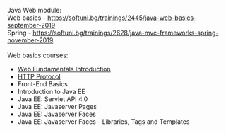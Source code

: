 Java Web module:
<br/>
Web basics - https://softuni.bg/trainings/2445/java-web-basics-september-2019
<br/>
Spring - https://softuni.bg/trainings/2628/java-mvc-frameworks-spring-november-2019
<br/>
<br/>
Web basics courses: 

* [Web Fundamentals Introduction](https://github.com/HristoNakov13/JavaWeb/tree/master/Web%20Fundamentals%20Introduction)
* [HTTP Protocol](https://github.com/HristoNakov13/JavaWeb/tree/master/HTTP)
* Front-End Basics
* Introduction to Java EE
* Java EE: Servlet API 4.0
* Java EE: Javaserver Pages
* Java EE: Javaserver Faces
* Java EE: Javaserver Faces - Libraries, Tags and Templates
